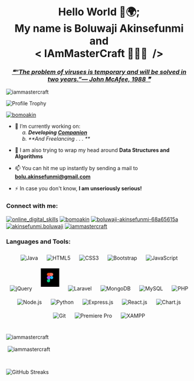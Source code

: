 <h1 align="center"> 
    Hello World 👋🌍; </br>My name is Boluwaji Akinsefunmi and<br/>&lt;&nbsp;IAmMasterCraft 👨🏽‍💻 &nbsp;/&gt;
</h1>

<!-- <h3 align="center"><em>A geek interested in front-end & back-end of both web and mobile app development</em></h3> -->
<h3 align="center">
    <a align="right" href='https://iammastercraft.github.io'>
        <!--STARTS_HERE_QUOTE_README-->
<i>❝“The problem of viruses is temporary and will be solved in two years.”— John McAfee, 1988  ❞</i>
<!--ENDS_HERE_QUOTE_README-->
    </a>
</h3>

<p align="left"> <img src="https://komarev.com/ghpvc/?username=iammastercraft&label=MONITORING+SPIRIT&color=86e3ce&style=plastic" alt="iammastercraft" /> </p>

<!--<p align="left"> <a href="https://github.com/ryo-ma/github-profile-trophy"><img src="https://github-profile-trophy.vercel.app/?username=iammastercraft" alt="iammastercraft" /></a> </p>-->

![Profile Trophy](https://github-profile-trophy.vercel.app/?username=iammastercraft&theme=discord&margin-w=15&no-frame=true)

<p align="left"> <a href="https://twitter.com/bomoakin" target="blank"><img src="https://img.shields.io/twitter/follow/bomoakin?logo=twitter&style=for-the-badge" alt="bomoakin" /></a> </p>

- 🔭 I’m currently working on: 
    </br><span>&nbsp;&nbsp;&nbsp;&nbsp;&nbsp;<span>_a. **Developing [Companion](https://play.google.com/store/apps/details?id=com.mastercraft.companion)**_
    </br><span>&nbsp;&nbsp;&nbsp;&nbsp;&nbsp;<span>_b. **And Freelancing . . . **_

- 🌱 I am also trying to wrap my head around **Data Structures and Algorithms**

- 📫 You can hit me up instantly by sending a mail to **[bolu.akinsefunmi@gmail.com](mailto:bolu.akinsefunmi@gmail.com)**

- ⚡ In case you don't know, **I am unseriously serious!**

<h3 align="left">Connect with me:</h3>
<p align="left">
<a href="https://codepen.io/online_digital_skills" target="blank"><img align="center" src="https://cdn.jsdelivr.net/npm/simple-icons@3.0.1/icons/codepen.svg" alt="online_digital_skills" height="30" width="40" /></a>
<a href="https://twitter.com/bomoakin" target="blank"><img align="center" src="https://cdn.jsdelivr.net/npm/simple-icons@3.0.1/icons/twitter.svg" alt="bomoakin" height="30" width="40" /></a>
<a href="https://linkedin.com/in/boluwaji-akinsefunmi-68a65615a" target="blank"><img align="center" src="https://cdn.jsdelivr.net/npm/simple-icons@3.0.1/icons/linkedin.svg" alt="boluwaji-akinsefunmi-68a65615a" height="30" width="40" /></a>
<a href="https://fb.com/akinsefunmi.boluwaji" target="blank"><img align="center" src="https://cdn.jsdelivr.net/npm/simple-icons@3.0.1/icons/facebook.svg" alt="akinsefunmi.boluwaji" height="30" width="40" /></a>
<a href="https://instagram.com/iammastercraft" target="blank"><img align="center" src="https://cdn.jsdelivr.net/npm/simple-icons@3.0.1/icons/instagram.svg" alt="iammastercraft" height="30" width="40" /></a>
</p>

<h3 align="left">Languages and Tools:</h3>
<div align="center">  
<img style="margin: 10px" src="https://profilinator.rishav.dev/skills-assets/java-original-wordmark.svg" alt="Java" height="50" />
<img style="margin: 10px" src="https://profilinator.rishav.dev/skills-assets/html5-original-wordmark.svg" alt="HTML5" height="50" />  
<img style="margin: 10px" src="https://profilinator.rishav.dev/skills-assets/css3-original-wordmark.svg" alt="CSS3" height="50" />  
<img style="margin: 10px" src="https://profilinator.rishav.dev/skills-assets/bootstrap-plain.svg" alt="Bootstrap" height="50" />  
<img style="margin: 10px" src="https://profilinator.rishav.dev/skills-assets/javascript-original.svg" alt="JavaScript" height="50" />  
<img style="margin: 10px" src="https://profilinator.rishav.dev/skills-assets/jquery.png" alt="jQuery" height="50" />  
<img style="margin: 10px" src="https://raw.githubusercontent.com/github/explore/05d0f0dfceafd861bdf2b53559399dae7b2e2d8b/topics/figma/figma.png" alt="Figma" height="50" />
<img style="margin: 10px" src="https://profilinator.rishav.dev/skills-assets/laravel-plain-wordmark.svg" alt="Laravel" height="50" />  
<img style="margin: 10px" src="https://profilinator.rishav.dev/skills-assets/mongodb-original-wordmark.svg" alt="MongoDB" height="50" />  
<img style="margin: 10px" src="https://profilinator.rishav.dev/skills-assets/mysql-original-wordmark.svg" alt="MySQL" height="50" />  
<img style="margin: 10px" src="https://profilinator.rishav.dev/skills-assets/php-original.svg" alt="PHP" height="50" />  
<img style="margin: 10px" src="https://profilinator.rishav.dev/skills-assets/nodejs-original-wordmark.svg" alt="Node.js" height="50" />  
<img style="margin: 10px" src="https://profilinator.rishav.dev/skills-assets/python-original.svg" alt="Python" height="50" />  
<img style="margin: 10px" src="https://profilinator.rishav.dev/skills-assets/express-original-wordmark.svg" alt="Express.js" height="50" />  
<img style="margin: 10px" src="https://profilinator.rishav.dev/skills-assets/react-original-wordmark.svg" alt="React.js" height="50" />  
<img style="margin: 10px" src="https://profilinator.rishav.dev/skills-assets/logo-title.svg" alt="Chart.js" height="50" />  
<img style="margin: 10px" src="https://profilinator.rishav.dev/skills-assets/git-scm-icon.svg" alt="Git" height="50" />  
<img style="margin: 10px" src="https://profilinator.rishav.dev/skills-assets/adobepremierepro.png" alt="Premiere Pro" height="50" />  
<img style="margin: 10px" src="https://profilinator.rishav.dev/skills-assets/xampp.png" alt="XAMPP" height="50" />  
</div>
<br>

<p><img align="left" src="https://github-readme-stats.vercel.app/api/top-langs?username=iammastercraft&show_icons=true&locale=en&layout=compact" alt="iammastercraft" /></p>

<br>

<p>&nbsp;<img align="center" src="https://github-readme-stats.vercel.app/api?username=iammastercraft&show_icons=true&locale=en" alt="iammastercraft" /></p>

<br>

![GitHub Streaks](https://github-readme-streak-stats.herokuapp.com/?user=iammastercraft)

<span>&nbsp;</span>
